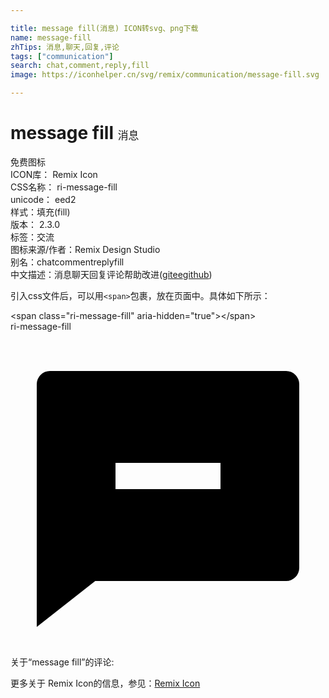 ```yaml
---

title: message fill(消息) ICON转svg、png下载
name: message-fill
zhTips: 消息,聊天,回复,评论
tags: ["communication"]
search: chat,comment,reply,fill
image: https://iconhelper.cn/svg/remix/communication/message-fill.svg

---
```


# message fill  <small style="font-size: 60%;font-weight: 100">消息</small>


<div class="detail-page">
<p>
<span><span class="badge-success badge">免费图标</span> </span>
<br/>
<span>
ICON库：
<span class="badge-secondary badge">Remix Icon</span> 
</span>
<br/>
<span>
CSS名称：
<span class="badge-secondary badge">ri-message-fill</span> 
</span>
<br/>
<span>
unicode：
<span class="badge-secondary badge">eed2</span> 
<copy-btn content='eed2' btn-title=""></copy-btn>
<copy-btn :content='String.fromCodePoint(parseInt("eed2", 16))' btn-title="复制U"></copy-btn>
</span><br/><span>样式：<span class="badge-light badge">填充(fill)</span></span>
<br/>
<span>
版本：
<span class="badge-secondary badge">2.3.0</span> 
</span><br/><span>标签：<span class="badge-light badge"><router-link to="/tags/communication.html">交流</router-link></span></span>
<br/>
<span>图标来源/作者：<span class="badge-light badge">Remix Design Studio</span></span> 
<br/>
<span>别名：<span class="badge-light badge">chat</span><span class="badge-light badge">comment</span><span class="badge-light badge">reply</span><span class="badge-light badge">fill</span></span><br/><span class="zh-detail">中文描述：<span class="badge-primary badge">消息</span><span class="badge-primary badge">聊天</span><span class="badge-primary badge">回复</span><span class="badge-primary badge">评论</span><span class="help-link"><span>帮助改进</span>(<a href="https://gitee.com/liuwave/icon-helper/edit/master/json/remix/communication/message-fill.json" target="_blank" rel="noopener noreferrer">gitee</a><a href="https://github.com/liuwave/icon-helper/edit/master/json/remix/communication/message-fill.json" target="_blank" rel="noopener noreferrer">github</a></span>)</span><br/>
</p>
</div>
<div class="alert alert-dark">
  <i class="ri-message-fill ri-xs"></i>
  <i class="ri-message-fill ri-sm"></i>
  <i class="ri-message-fill ri-lg"></i>
  <i class="ri-message-fill ri-2x"></i>
  <i class="ri-message-fill ri-3x"></i>
  <i class="ri-message-fill ri-5x"></i>
  <i class="ri-message-fill ri-7x"></i>
</div>
<div>
  <p>引入css文件后，可以用<code>&lt;span&gt;</code>包裹，放在页面中。具体如下所示：    
  </p>
  <div class="alert alert-primary" style="font-size: 14px">
    &lt;span class="ri-message-fill" aria-hidden="true"&gt;&lt;/span&gt;
    <copy-btn content='<span class="ri-message-fill" aria-hidden="true"></span>'></copy-btn>
  </div>
  <div class="alert alert-secondary">
    <i class="ri-message-fill"
    style="font-size: 24px"
    aria-hidden="true"></i> ri-message-fill
    <copy-btn content="ri-message-fill" btn-title="复制图标名称"></copy-btn>
  </div>
</div>
<div id="svg" class="svg-wrap">
<svg xmlns="http://www.w3.org/2000/svg" viewBox="0 0 24 24">
    <g>
        <path fill="none" d="M0 0h24v24H0z"/>
        <path d="M6.455 19L2 22.5V4a1 1 0 0 1 1-1h18a1 1 0 0 1 1 1v14a1 1 0 0 1-1 1H6.455zM8 10v2h8v-2H8z"/>
    </g>
</svg>

</div>
<detail full-name='ri-message-fill'></detail>  
<div>
<p>关于“message fill”的评论:</p>
</div>
<Vssue title="关于“message fill”的评论" ></Vssue>    
<div><p>更多关于  Remix Icon的信息，参见：<a target="_blank" href="https://iconhelper.cn/remix.html">Remix Icon</a>
</p></div>
